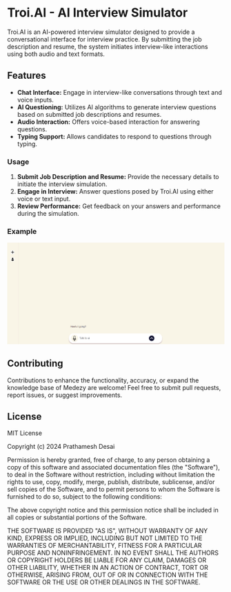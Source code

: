 # Troi.AI - AI Interview Simulator

Troi.AI is an AI-powered interview simulator designed to provide a conversational interface for interview practice. By submitting the job description and resume, the system initiates interview-like interactions using both audio and text formats.

## Features

- **Chat Interface:** Engage in interview-like conversations through text and voice inputs.
- **AI Questioning:** Utilizes AI algorithms to generate interview questions based on submitted job descriptions and resumes.
- **Audio Interaction:** Offers voice-based interaction for answering questions.
- **Typing Support:** Allows candidates to respond to questions through typing.

### Usage

1. **Submit Job Description and Resume:** Provide the necessary details to initiate the interview simulation.
2. **Engage in Interview:** Answer questions posed by Troi.AI using either voice or text input.
3. **Review Performance:** Get feedback on your answers and performance during the simulation.

### Example
![Screenshot 1](/assets/Screenshot.png)

## Contributing
Contributions to enhance the functionality, accuracy, or expand the knowledge base of Medezy are welcome! Feel free to submit pull requests, report issues, or suggest improvements.

## License

MIT License

Copyright (c) 2024 Prathamesh Desai

Permission is hereby granted, free of charge, to any person obtaining a copy
of this software and associated documentation files (the "Software"), to deal
in the Software without restriction, including without limitation the rights
to use, copy, modify, merge, publish, distribute, sublicense, and/or sell
copies of the Software, and to permit persons to whom the Software is
furnished to do so, subject to the following conditions:

The above copyright notice and this permission notice shall be included in all
copies or substantial portions of the Software.

THE SOFTWARE IS PROVIDED "AS IS", WITHOUT WARRANTY OF ANY KIND, EXPRESS OR
IMPLIED, INCLUDING BUT NOT LIMITED TO THE WARRANTIES OF MERCHANTABILITY,
FITNESS FOR A PARTICULAR PURPOSE AND NONINFRINGEMENT. IN NO EVENT SHALL THE
AUTHORS OR COPYRIGHT HOLDERS BE LIABLE FOR ANY CLAIM, DAMAGES OR OTHER
LIABILITY, WHETHER IN AN ACTION OF CONTRACT, TORT OR OTHERWISE, ARISING FROM,
OUT OF OR IN CONNECTION WITH THE SOFTWARE OR THE USE OR OTHER DEALINGS IN THE
SOFTWARE.



